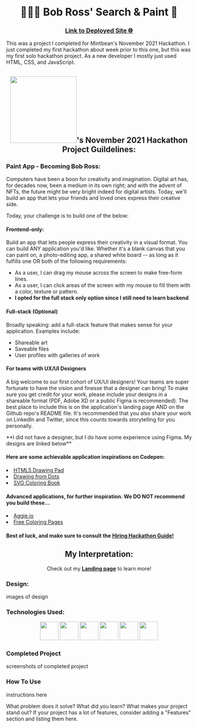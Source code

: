 <h1 align="center">👨🏻‍🎨 Bob Ross' Search & Paint 🎨</h1>

<h3 align="center"><a href="samanthatarrice.github.io/bobs_search_and_paint/">Link to Deployed Site 🌐</a></h3>

<p>This was a project I completed for Mintbean's November 2021 Hackathon. I just completed my first hackathon about week prior to this one, but this was my first solo hackathon project. As a new developer I mostly just used HTML, CSS, and JavaScript.</p>

<h2 align="center"><img src="https://www.techteahouse.com/static/mintbean_logo-05a88f91aef3b5f00207b3bee9e4cc30.png" width="180">'s November 2021 Hackathon Project Guildelines:</h2>

<h3>Paint App - Becoming Bob Ross:</h3>
<p>Computers have been a boon for creativity and imagination. Digital art has, for decades now, been a medium in its own right; and with the advent of NFTs, the future might be very bright indeed for digital artists. Today, we'll build an app that lets your friends and loved ones express their creative side.</p>

<p>Today, your challenge is to build one of the below:</p>

<h4>Frontend-only:</h4> 
<p>Build an app that lets people express their creativity in a visual format. You can build ANY application you'd like. Whether it's a blank canvas that you can paint on, a photo-editing app, a shared white board -- as long as it fulfills one OR both of the following requirements:</p>

- As a user, I can drag my mouse across the screen to make free-form lines.
- As a user, I can click areas of the screen with my mouse to fill them with a color, texture or pattern.
- **I opted for the full stack only option since I still need to learn backend**

<h4>Full-stack (Optional)</h4>

<p>Broadly speaking: add a full-stack feature that makes sense for your application. Examples include:</p>

- Shareable art
- Saveable files
- User profiles with galleries of work

<h4>For teams with UX/UI Designers</h4>

<p>A big welcome to our first cohort of UX/UI designers! Your teams are super fortunate to have the vision and finesse that a designer can bring! To make sure you get credit for your work, please include your designs in a shareable format (PDF, Adobe XD or a public Figma is recommended). The best place to include this is on the application's landing page AND on the Github repo's README file. It's recommended that you also share your work on LinkedIn and Twitter, since this counts towards storytelling for you personally.</p>
**I did not have a designer, but I do have some experience using Figma. My designs are linked below**

<h4>Here are some achievable application inspirations on Codepen:</h4>
  <li><a href="https://codepen.io/HarryGateaux/pen/BApxl">HTML5 Drawing Pad</a></li>
  <li><a href="https://codepen.io/cftflora/pen/xdAIw">Drawing from Dots</a></li>
  <li><a href="https://codepen.io/tigt/pen/xZEdoP">SVG Coloring Book</a></li>

<h4>Advanced applications, for further inspiration. We DO NOT recommend you build these...</h4>
  <li><a href="aggie.io">Aggie.io</a></li>
  <li><a href="https://www.free-coloring-pages.com/online.html">Free Coloring Pages</a></li>

<h4>Best of luck, and make sure to consult the <a href="https://info.mintbean.io/hiring-hackathon-guide">Hiring Hackathon Guide!</a></h4>

<h2 align="center">My Interpretation:</h2>

<p align="center">Check out my <a href="https://samanthatarrice.github.io/bob_landing_page/"><strong>Landing page</strong></a> to learn more!</p>

<h3>Design:</h3>

images of design

<h3>Technologies Used:</h3>

<div align="center">
  <img src="https://cdn-icons-png.flaticon.com/512/5968/5968705.png" width="50" height="50">
  <img src="https://cdn-icons-png.flaticon.com/512/888/888859.png" width="50" height="50">
  <img src="https://cdn-icons-png.flaticon.com/512/888/888847.png" width="50" height="50">
  <img src="https://cdn-icons-png.flaticon.com/512/919/919828.png" width="50" height="50">
  <img src="https://cdn-icons-png.flaticon.com/512/2111/2111288.png" width="50" height="50">
  <img src="https://cdn-icons-png.flaticon.com/512/733/733553.png" width="50" height="50">
</div>

<h3>Completed Project</h3>

screenshots of completed project

<h3>How To Use</h3>

instructions here



What problem does it solve?
What did you learn?
What makes your project stand out? If your project has a lot of features, consider adding a "Features" section and listing them here.
